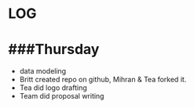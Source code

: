 LOG
===

###Thursday
===
*	data modeling
*	Britt created repo on github, Mihran & Tea forked it. 
*	Tea did logo drafting
*	Team did proposal writing
